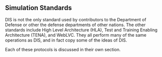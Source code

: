 ## Simulation Standards

DIS is not the only standard used by contributors to the Department of Defense or other the defense departments of other nations. The other standards include High Level Architecture (HLA), Test and Training Enabling Architecture (TENA), and WebLVC. They all perform many of the same operations as DIS, and in fact copy some of the ideas of DIS. 

Each of these protocols is discussed in their own section.

